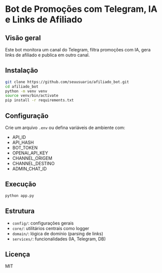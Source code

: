 # Bot de Promoções com Telegram, IA e Links de Afiliado

## Visão geral
Este bot monitora um canal do Telegram, filtra promoções com IA, gera links de afiliado e publica em outro canal.

## Instalação
```bash
git clone https://github.com/seuusuario/afiliado_bot.git
cd afiliado_bot
python -m venv venv
source venv/bin/activate
pip install -r requirements.txt
```

## Configuração
Crie um arquivo `.env` ou defina variáveis de ambiente com:
- API_ID
- API_HASH
- BOT_TOKEN
- OPENAI_API_KEY
- CHANNEL_ORIGEM
- CHANNEL_DESTINO
- ADMIN_CHAT_ID

## Execução
```bash
python app.py
```

## Estrutura
- `config/`: configurações gerais
- `core/`: utilitários centrais como logger
- `domain/`: lógica de domínio (parsing de links)
- `services/`: funcionalidades (IA, Telegram, DB)

## Licença
MIT
